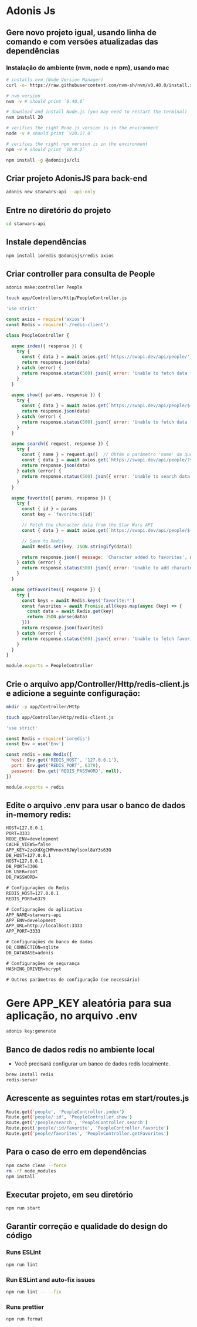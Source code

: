 # Adonis Js

## Gere novo projeto igual, usando linha de comando e com versões atualizadas das dependências

### Instalação do ambiente (nvm, node e npm), usando mac
```bash  
# installs nvm (Node Version Manager)
curl -o- https://raw.githubusercontent.com/nvm-sh/nvm/v0.40.0/install.sh | bash

# nvm version
nvm -v # should print `0.40.0`

# download and install Node.js (you may need to restart the terminal)
nvm install 20

# verifies the right Node.js version is in the environment
node -v # should print `v20.17.0`

# verifies the right npm version is in the environment
npm -v # should print `10.8.2`

npm install -g @adonisjs/cli
```  

## Criar projeto AdonisJS para back-end
```bash
adonis new starwars-api --api-only
```  

## Entre no diretório do projeto
```bash
cd starwars-api
```  

## Instale dependências
```bash  
npm install ioredis @adonisjs/redis axios
```  

## Criar controller para consulta de People
```bash
adonis make:controller People
```

```bash
touch app/Controllers/Http/PeopleController.js
```

```javascript title="app/Controllers/Http/PeopleController.js"
'use strict'

const axios = require('axios')
const Redis = require('./redis-client')

class PeopleController {

  async index({ response }) {
    try {
      const { data } = await axios.get('https://swapi.dev/api/people/')
      return response.json(data)
    } catch (error) {
      return response.status(500).json({ error: 'Unable to fetch data from Star Wars API' })
    }
  }

  async show({ params, response }) {
    try {
      const { data } = await axios.get(`https://swapi.dev/api/people/${params.id}/`)
      return response.json(data)
    } catch (error) {
      return response.status(500).json({ error: 'Unable to fetch data from Star Wars API' })
    }
  }

  async search({ request, response }) {
    try {
      const { name } = request.qs()  // Obtém o parâmetro 'name' da query string
      const { data } = await axios.get(`https://swapi.dev/api/people/?search=${name}`) // Usa o parâmetro 'search' para buscar pelo nome
      return response.json(data)
    } catch (error) {
      return response.status(500).json({ error: 'Unable to search data from Star Wars API' })
    }
  }

  async favorite({ params, response }) {
    try {
      const { id } = params
      const key = `favorite:${id}`

      // Fetch the character data from the Star Wars API
      const { data } = await axios.get(`https://swapi.dev/api/people/${id}/`)

      // Save to Redis
      await Redis.set(key, JSON.stringify(data))

      return response.json({ message: 'Character added to favorites', data })
    } catch (error) {
      return response.status(500).json({ error: 'Unable to add character to favorites' })
    }
  }

  async getFavorites({ response }) {
    try {
      const keys = await Redis.keys('favorite:*')
      const favorites = await Promise.all(keys.map(async (key) => {
        const data = await Redis.get(key)
        return JSON.parse(data)
      }))
      return response.json(favorites)
    } catch (error) {
      return response.status(500).json({ error: 'Unable to fetch favorite characters' })
    }
  }
}

module.exports = PeopleController
```

## Crie o arquivo app/Controller/Http/redis-client.js e adicione a seguinte configuração:
```bash
mkdir -p app/Controller/Http
```

```bash
touch app/Controller/Http/redis-client.js
```

```javascript
'use strict'

const Redis = require('ioredis')
const Env = use('Env')

const redis = new Redis({
  host: Env.get('REDIS_HOST', '127.0.0.1'),
  port: Env.get('REDIS_PORT', 6379),
  password: Env.get('REDIS_PASSWORD', null),
})

module.exports = redis
```


## Edite o arquivo .env para usar o banco de dados in-memory redis:
```txt
HOST=127.0.0.1
PORT=3333
NODE_ENV=development
CACHE_VIEWS=false
APP_KEY=2zeXdXgCMMvnoxY6JWylsoxl8aY3s63Q
DB_HOST=127.0.0.1
HOST=127.0.0.1
DB_PORT=3306
DB_USER=root
DB_PASSWORD=

# Configurações do Redis
REDIS_HOST=127.0.0.1
REDIS_PORT=6379

# Configurações do aplicativo
APP_NAME=starwars-api
APP_ENV=development
APP_URL=http://localhost:3333
APP_PORT=3333

# Configurações do banco de dados
DB_CONNECTION=sqlite
DB_DATABASE=adonis

# Configurações de segurança
HASHING_DRIVER=bcrypt

# Outros parâmetros de configuração (se necessário)
```

# Gere APP_KEY aleatória para sua aplicação, no arquivo .env
```bash
adonis key:generate
```  

## Banco de dados redis no ambiente local
- Você precisará configurar um banco de dados redis localmente.
```bash
brew install redis
redis-server
```  

## Acrescente as seguintes rotas em start/routes.js
```bash
Route.get('people', 'PeopleController.index')
Route.get('people/:id', 'PeopleController.show')
Route.get('/people/search', 'PeopleController.search')
Route.post('people/:id/favorite', 'PeopleController.favorite')
Route.get('people/favorites', 'PeopleController.getFavorites')
```

## Para o caso de erro em dependências
```bash
npm cache clean --force
rm -rf node_modules
npm install
```

## Executar projeto, em seu diretório

```bash
npm run start
```  

## Garantir correção e qualidade do design do código
### Runs ESLint
```bash
npm run lint
``` 

### Run ESLint and auto-fix issues
```bash
npm run lint -- --fix
```  

### Runs prettier
```bash
npm run format
``` 
